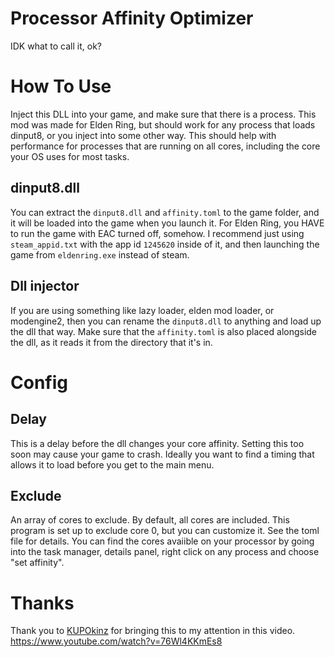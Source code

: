 # Processor Affinity Optimizer
IDK what to call it, ok?

# How To Use
Inject this DLL into your game, and make sure that there is a process. This mod was made for Elden Ring, but should work for any
process that loads dinput8, or you inject into some other way. This should help with performance for processes that are running on all cores,
including the core your OS uses for most tasks.

## dinput8.dll
You can extract the `dinput8.dll` and `affinity.toml` to the game folder, and it will be loaded into the game when you 
launch it. For Elden Ring, you HAVE to run the game with EAC turned off, somehow. I recommend just using `steam_appid.txt` 
with the app id `1245620` inside of it, and then launching the game from `eldenring.exe` instead of steam.

## Dll injector
If you are using something like lazy loader, elden mod loader, or modengine2, then you can rename the `dinput8.dll` to anything
and load up the dll that way. Make sure that the `affinity.toml` is also placed alongside the dll, as it reads it from the
directory that it's in.

# Config

## Delay
This is a delay before the dll changes your core affinity. Setting this too soon may cause your game to crash. Ideally you
want to find a timing that allows it to load before you get to the main menu.

## Exclude
An array of cores to exclude. By default, all cores are included. This program is set up to exclude core 0, but you can
customize it. See the toml file for details. You can find the cores avaiible on your processor by going into the task manager, 
details panel, right click on any process and choose "set affinity".


# Thanks
Thank you to [KUPOkinz](https://www.youtube.com/@kupokinzyt) for bringing this to my attention in this video. https://www.youtube.com/watch?v=76Wl4KKmEs8 
